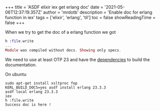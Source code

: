 +++
title = 'ASDF elixir iex get erlang doc'
date = '2021-05-06T12:37:19.357Z'
author = 'mrdotb'
description = 'Enable doc for erlang function in iex'
tags = ['elixir', 'erlang', 'til']
toc = false
showReadingTime = false
+++

When we try to get the doc of a erlang function we got
```elixir
h :file.write
...
Module was compiled without docs. Showing only specs.
```

We need to use at least OTP 23 and have the [dependencies](https://github.com/asdf-vm/asdf-erlang/blob/master/README.md#ubuntu-and-debian) to build the documentation.

On ubuntu

```shell
sudo apt-get install xsltproc fop
KERL_BUILD_DOCS=yes asdf install erlang 23.3.3
asdf local erlang 23.3.3
iex
h :file.write
Success doc is here !
```

